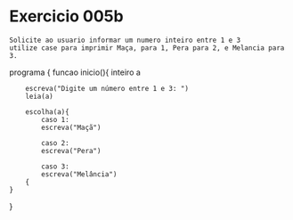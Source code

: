 # Exercicio 005b

    Solicite ao usuario informar um numero inteiro entre 1 e 3
    utilize case para imprimir Maça, para 1, Pera para 2, e Melancia para 3. 

programa
{
    funcao inicio(){
        inteiro a

        escreva("Digite um número entre 1 e 3: ")
        leia(a)

        escolha(a){
            caso 1:
            escreva("Maçã")
        
            caso 2:
            escreva("Pera")
        
            caso 3:
            escreva("Melância")
        {
    }
    
}